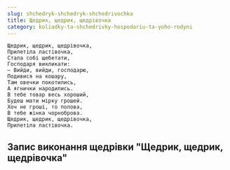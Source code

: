 ```yaml
---
slug: shchedryk-shchedryk-shchedrivochka
title: Щедрик, щедрик, щедрівочка
category: koliadky-ta-shchedrivky-hospodariu-ta-yoho-rodyni
---
```

```
Щедрик, щедрик, щедрівочка,
Прилетіла ластівочка,
Стала собі щебетати,
Господаря викликати:
– Вийди, вийди, господарю,
Подивися на кошару,
Там овечки покотились,
А ягнички народились.
В тебе товар весь хороший,
Будеш мати мірку грошей.
Хоч не гроші, то полова,
В тебе жінка чорноброва.
Щедрик, щедрик, щедрівочка,
Прилетіла ластівочка.
```

## Запис виконання щедрівки "Щедрик, щедрик, щедрівочка"

<YoutubeIframe id="GqeJ38DThVc" className="md:w-4/5" />
